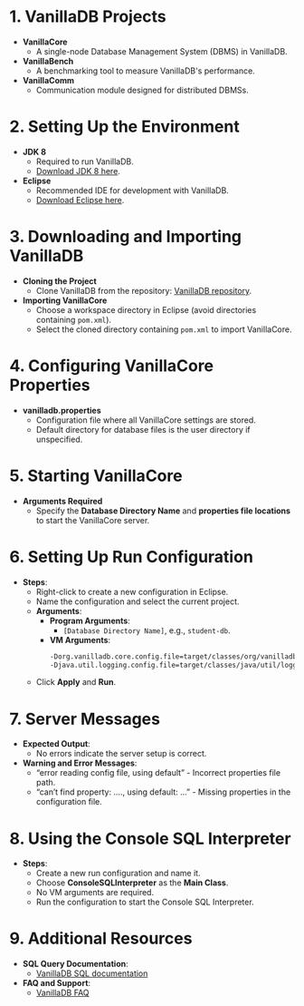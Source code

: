 # 1. VanillaDB Projects
- **VanillaCore**
  - A single-node Database Management System (DBMS) in VanillaDB.
- **VanillaBench**
  - A benchmarking tool to measure VanillaDB's performance.
- **VanillaComm**
  - Communication module designed for distributed DBMSs.

# 2. Setting Up the Environment
- **JDK 8**
  - Required to run VanillaDB.
  - [Download JDK 8 here](http://www.oracle.com/technetwork/java/javase/downloads/jdk8-downloads-2133151.html).
- **Eclipse**
  - Recommended IDE for development with VanillaDB.
  - [Download Eclipse here](https://www.eclipse.org/downloads/packages/installer).

# 3. Downloading and Importing VanillaDB
- **Cloning the Project**
  - Clone VanillaDB from the repository: [VanillaDB repository](https://shwu10.cs.nthu.edu.tw/courses/databases/2020-spring/vanilladb).
- **Importing VanillaCore**
  - Choose a workspace directory in Eclipse (avoid directories containing `pom.xml`).
  - Select the cloned directory containing `pom.xml` to import VanillaCore.

# 4. Configuring VanillaCore Properties
- **vanilladb.properties**
  - Configuration file where all VanillaCore settings are stored.
  - Default directory for database files is the user directory if unspecified.

# 5. Starting VanillaCore
- **Arguments Required**
  - Specify the **Database Directory Name** and **properties file locations** to start the VanillaCore server.

# 6. Setting Up Run Configuration
- **Steps**:
  - Right-click to create a new configuration in Eclipse.
  - Name the configuration and select the current project.
  - **Arguments**:
    - **Program Arguments**:
      - `[Database Directory Name]`, e.g., `student-db`.
    - **VM Arguments**:
      ```bash
      -Dorg.vanilladb.core.config.file=target/classes/org/vanilladb/core/vanilladb.properties
      -Djava.util.logging.config.file=target/classes/java/util/logging/logging.properties
      ```
  - Click **Apply** and **Run**.

# 7. Server Messages
- **Expected Output**:
  - No errors indicate the server setup is correct.
- **Warning and Error Messages**:
  - “error reading config file, using default” - Incorrect properties file path.
  - “can’t find property: …., using default: …” - Missing properties in the configuration file.

# 8. Using the Console SQL Interpreter
- **Steps**:
  - Create a new run configuration and name it.
  - Choose **ConsoleSQLInterpreter** as the **Main Class**.
  - No VM arguments are required.
  - Run the configuration to start the Console SQL Interpreter.

# 9. Additional Resources
- **SQL Query Documentation**:
  - [VanillaDB SQL documentation](https://shwu10.cs.nthu.edu.tw/courses/databases/2020-spring/faq/blob/master/Vanilladb_Sql.md)
- **FAQ and Support**:
  - [VanillaDB FAQ](https://shwu10.cs.nthu.edu.tw/courses/databases/2020-spring/faq)

